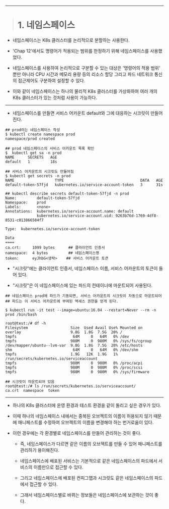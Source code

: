----

> # 1. 네임스페이스

+ 네임스페이스는 K8s 클러스터를 논리적으로 분할하는 사용한다.

+ 'Chap 12'에서도 명령어가 적용되는 범위를 한정하기 위해 네임스페이스를 사용했었다.

+ 네임스페이스를 사용하여 논리적으로 구분할 수 있는 대상은 '명령어의 적용 범위' 뿐만 아니라 CPU 시간과 메모리 용량 등의 리소스 할당 그리고 파드 네트워크 통신의 접근제어도 구분하여 설정할 수 있다.

+ 이와 같이 네임스페이스는 하나의 물리적 K8s 클러스터를 가상화하여 여러 개의 K8s 클러스터가 있는 것처럼 사용이 가능하다.

----

+ 네임스페이스를 만들면 서비스 어카운트 default와 그에 대응하는 시크릿이 만들어 진다.

```
## prod라는 네임스페이스 작성
$ kubectl create namespace prod
namespace/prod created

## prod 네임스페이스의 서비스 어카운트 목록 확인
$  kubectl get sa -n prod
NAME      SECRETS   AGE
default   1         18s

## 서비스 어카운트의 시크릿도 만들어짐
$ kubectl get secrets -n prod
NAME                  TYPE                                  DATA   AGE
default-token-57fjd   kubernetes.io/service-account-token   3      31s

## kubectl describe secrets default-token-57fjd -n prod
Name:         default-token-57fjd
Namespace:    prod
Labels:       <none>
Annotations:  kubernetes.io/service-account.name: default
              kubernetes.io/service-account.uid: 9263b76d-1769-4df8-8531-c013866584f7

Type:  kubernetes.io/service-account-token

Data
====
ca.crt:     1099 bytes      ## 클라이언트 인증서
namespace:  4 bytes         ## 네임스페이스명
token:      eyJhbG<생략>    ## 서비스 어카운트 토큰
```

+ "시크릿"에는 클라이언트 인증서, 네임스페이스 이름, 서비스 어카운트의 토큰이 들어 있다.

+ "시크릿"은 이 네임스페이스에 있는 파드의 컨테이너에 마운트되어 사용된다.

```
## 네임스페이스 prod에 파드가 기동되면, 서비스 어카운트의 시크릿이 자동으로 마운트되어
## 파드는 이 서비스 어카운트에 부여된 액세스 권한을 얻게 된다.

$ kubectl run -it test --image=ubuntu:16.04 --restart=Never --rm -n prod /bin/bash

root@test:/# df -h
Filesystem                   Size  Used Avail Use% Mounted on
overlay                      9.8G  1.8G  7.5G  20% /
tmpfs                         64M     0   64M   0% /dev
tmpfs                        980M     0  980M   0% /sys/fs/cgroup
/dev/mapper/ubuntu--lvm-var  9.8G  1.8G  7.5G  20% /etc/hosts
shm                           64M     0   64M   0% /dev/shm
tmpfs                        1.9G   12K  1.9G   1% /run/secrets/kubernetes.io/serviceaccount
tmpfs                        980M     0  980M   0% /proc/acpi
tmpfs                        980M     0  980M   0% /proc/scsi
tmpfs                        980M     0  980M   0% /sys/firmware

## 시크릿이 마운트되어 있음
root@test:/# ls /run/secrets/kubernetes.io/serviceaccount/
ca.crt  namespace  token
```

----

+ 하나의 K8s 클러스터에 운영 환경과 테스트 환경을 같이 돌리고 싶은 경우가 있다.

+ 이때 하나의 네임스페이스 내에서는 중복된 오브젝트의 이름이 허용되지 않기 때문에 매니페스트를 수정하여 오브젝트의 이름을 변경해야 하는 번거로움이 있다.

+ 이런 경우에는 각 환경별로 네임스페이스를 만들어 관리하는 것이 좋다.

    - 즉, 네임스페이스가 다르면 같은 이름의 오브젝트를 만들 수 있어 매니페스트를 관리하기 용이해진다.

    - 네임스페이스에 배포된 서비스는 기본적으로 같은 네임스페이스의 파드에서 서비스의 이름만으로 접근할 수 있다.

    - 그리고 네임스페이스에 배포된 컨피그맵과 시크릿도 같은 네임스페이스의 파드에서 접근할 수 있다.

    - 그래서 네임스페이스별로 바뀌는 정보들은 네임스페이스에 보관하는 것이 좋다.



